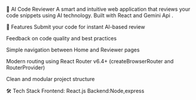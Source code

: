 🧠 AI Code Reviewer
A smart and intuitive web application that reviews your code snippets using AI technology.
Built with React and Gemini Api .

🚀 Features
Submit your code for instant AI-based review

Feedback on code quality and best practices

Simple navigation between Home and Reviewer pages

Modern routing using React Router v6.4+ (createBrowserRouter and RouterProvider)

Clean and modular project structure


🛠 Tech Stack
Frontend: React.js
Backend:Node,express
